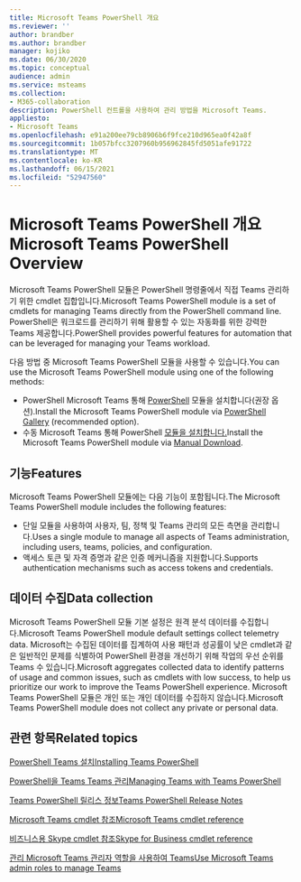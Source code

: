 ```yaml
---
title: Microsoft Teams PowerShell 개요
ms.reviewer: ''
author: brandber
ms.author: brandber
manager: kojiko
ms.date: 06/30/2020
ms.topic: conceptual
audience: admin
ms.service: msteams
ms.collection:
- M365-collaboration
description: PowerShell 컨트롤을 사용하여 관리 방법을 Microsoft Teams.
appliesto:
- Microsoft Teams
ms.openlocfilehash: e91a200ee79cb8906b6f9fce210d965ea0f42a8f
ms.sourcegitcommit: 1b057bfcc3207960b956962845fd5051afe91722
ms.translationtype: MT
ms.contentlocale: ko-KR
ms.lasthandoff: 06/15/2021
ms.locfileid: "52947560"
---
```

# <a name="microsoft-teams-powershell-overview"></a><span data-ttu-id="2b343-103">Microsoft Teams PowerShell 개요</span><span class="sxs-lookup"><span data-stu-id="2b343-103">Microsoft Teams PowerShell Overview</span></span>

<span data-ttu-id="2b343-104">Microsoft Teams PowerShell 모듈은 PowerShell 명령줄에서 직접 Teams 관리하기 위한 cmdlet 집합입니다.</span><span class="sxs-lookup"><span data-stu-id="2b343-104">Microsoft Teams PowerShell module is a set of cmdlets for managing Teams directly from the PowerShell command line.</span></span> <span data-ttu-id="2b343-105">PowerShell은 워크로드를 관리하기 위해 활용할 수 있는 자동화를 위한 강력한 Teams 제공합니다.</span><span class="sxs-lookup"><span data-stu-id="2b343-105">PowerShell provides powerful features for automation that can be leveraged for managing your Teams workload.</span></span>  

<span data-ttu-id="2b343-106">다음 방법 중 Microsoft Teams PowerShell 모듈을 사용할 수 있습니다.</span><span class="sxs-lookup"><span data-stu-id="2b343-106">You can use the Microsoft Teams PowerShell module using one of the following methods:</span></span> 

- <span data-ttu-id="2b343-107">PowerShell Microsoft Teams 통해 [PowerShell](https://www.powershellgallery.com/packages/MicrosoftTeams) 모듈을 설치합니다(권장 옵션).</span><span class="sxs-lookup"><span data-stu-id="2b343-107">Install the Microsoft Teams PowerShell module via [PowerShell Gallery](https://www.powershellgallery.com/packages/MicrosoftTeams) (recommended option).</span></span> 
- <span data-ttu-id="2b343-108">수동 Microsoft Teams 통해 PowerShell [모듈을 설치합니다.](https://www.powershellgallery.com/packages/MicrosoftTeams)</span><span class="sxs-lookup"><span data-stu-id="2b343-108">Install the Microsoft Teams PowerShell module via [Manual Download](https://www.powershellgallery.com/packages/MicrosoftTeams).</span></span> 


## <a name="features"></a><span data-ttu-id="2b343-109">기능</span><span class="sxs-lookup"><span data-stu-id="2b343-109">Features</span></span> 

<span data-ttu-id="2b343-110">Microsoft Teams PowerShell 모듈에는 다음 기능이 포함됩니다.</span><span class="sxs-lookup"><span data-stu-id="2b343-110">The Microsoft Teams PowerShell module includes the following features:</span></span> 

- <span data-ttu-id="2b343-111">단일 모듈을 사용하여 사용자, 팀, 정책 및 Teams 관리의 모든 측면을 관리합니다.</span><span class="sxs-lookup"><span data-stu-id="2b343-111">Uses a single module to manage all aspects of Teams administration, including users, teams, policies, and configuration.</span></span>  
- <span data-ttu-id="2b343-112">액세스 토큰 및 자격 증명과 같은 인증 메커니즘을 지원합니다.</span><span class="sxs-lookup"><span data-stu-id="2b343-112">Supports authentication mechanisms such as access tokens and credentials.</span></span> 

##  <a name="data-collection"></a><span data-ttu-id="2b343-113">데이터 수집</span><span class="sxs-lookup"><span data-stu-id="2b343-113">Data collection</span></span> 

<span data-ttu-id="2b343-114">Microsoft Teams PowerShell 모듈 기본 설정은 원격 분석 데이터를 수집합니다.</span><span class="sxs-lookup"><span data-stu-id="2b343-114">Microsoft Teams PowerShell module default settings collect telemetry data.</span></span> <span data-ttu-id="2b343-115">Microsoft는 수집된 데이터를 집계하여 사용 패턴과 성공률이 낮은 cmdlet과 같은 일반적인 문제를 식별하여 PowerShell 환경을 개선하기 위해 작업의 우선 순위를 Teams 수 있습니다.</span><span class="sxs-lookup"><span data-stu-id="2b343-115">Microsoft aggregates collected data to identify patterns of usage and common issues, such as cmdlets with low success, to help us prioritize our work to improve the Teams PowerShell experience.</span></span> <span data-ttu-id="2b343-116">Microsoft Teams PowerShell 모듈은 개인 또는 개인 데이터를 수집하지 않습니다.</span><span class="sxs-lookup"><span data-stu-id="2b343-116">Microsoft Teams PowerShell module does not collect any private or personal data.</span></span>  

## <a name="related-topics"></a><span data-ttu-id="2b343-117">관련 항목</span><span class="sxs-lookup"><span data-stu-id="2b343-117">Related topics</span></span>

[<span data-ttu-id="2b343-118">PowerShell Teams 설치</span><span class="sxs-lookup"><span data-stu-id="2b343-118">Installing Teams PowerShell</span></span>](teams-powershell-install.md)

[<span data-ttu-id="2b343-119">PowerShell을 Teams Teams 관리</span><span class="sxs-lookup"><span data-stu-id="2b343-119">Managing Teams with Teams PowerShell</span></span>](teams-powershell-managing-teams.md)

[<span data-ttu-id="2b343-120">Teams PowerShell 릴리스 정보</span><span class="sxs-lookup"><span data-stu-id="2b343-120">Teams PowerShell Release Notes</span></span>](teams-powershell-release-notes.md)

[<span data-ttu-id="2b343-121">Microsoft Teams cmdlet 참조</span><span class="sxs-lookup"><span data-stu-id="2b343-121">Microsoft Teams cmdlet reference</span></span>](/powershell/teams/?view=teams-ps)

[<span data-ttu-id="2b343-122">비즈니스용 Skype cmdlet 참조</span><span class="sxs-lookup"><span data-stu-id="2b343-122">Skype for Business cmdlet reference</span></span>](/powershell/skype/intro?view=skype-ps)

[<span data-ttu-id="2b343-123">관리 Microsoft Teams 관리자 역할을 사용하여 Teams</span><span class="sxs-lookup"><span data-stu-id="2b343-123">Use Microsoft Teams admin roles to manage Teams</span></span>](using-admin-roles.md)
